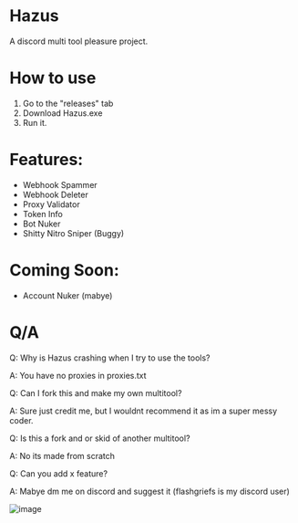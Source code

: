 # Hazus
A discord multi tool pleasure project.

# How to use
1) Go to the "releases" tab
2) Download Hazus.exe
3) Run it.

# Features:
- Webhook Spammer
- Webhook Deleter
- Proxy Validator
- Token Info
- Bot Nuker
- Shitty Nitro Sniper (Buggy)

# Coming Soon:
- Account Nuker (mabye)

# Q/A
Q: Why is Hazus crashing when I try to use the tools?

A: You have no proxies in proxies.txt

Q: Can I fork this and make my own multitool?

A: Sure just credit me, but I wouldnt recommend it as im a super messy coder.

Q: Is this a fork and or skid of another multitool?

A: No its made from scratch

Q: Can you add x feature?

A: Mabye dm me on discord and suggest it (flashgriefs is my discord user)

![image](https://github.com/FlashGriefs/Hazus/assets/140736136/46145a33-e8fd-4a67-8d2c-3c0027b01a97)